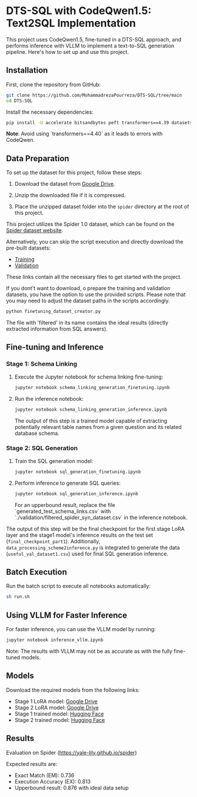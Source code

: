 # DTS-SQL with CodeQwen1.5: Text2SQL Implementation

This project uses CodeQwen1.5, fine-tuned in a DTS-SQL approach, and performs inference with VLLM to implement a text-to-SQL generation pipeline. Here's how to set up and use this project.


## Installation

First, clone the repository from GitHub:

```bash
git clone https://github.com/MohammadrezaPourreza/DTS-SQL/tree/main
cd DTS-SQL
```

Install the necessary dependencies:

```bash
pip install -U accelerate bitsandbytes peft transformers==4.39 datasets trl git-lfs wandb flash-attn sql-metadata scipy sqlglot
```

**Note**: Avoid using \`transformers==4.40\` as it leads to errors with CodeQwen.

## Data Preparation
To set up the dataset for this project, follow these steps:

1. Download the dataset from [Google Drive](https://drive.google.com/drive/folders/1P3d0NUa3k27GqpQ6b_aPDT8dpNubuQ9u?usp=sharing).

2. Unzip the downloaded file if it is compressed.

3. Place the unzipped dataset folder into the `spider` directory at the root of this project.

This project utilizes the Spider 1.0 dataset, which can be found on the [Spider dataset website](https://yale-lily.github.io/spider).

Alternatively, you can skip the script execution and directly download the pre-built datasets:

- [Training](https://drive.google.com/drive/folders/1PyePgaeVY2QnYJ8v-E_ImsMVoN7fEFL0?usp=sharing)
- [Validation](https://drive.google.com/drive/folders/1TH8geYF4vYMgLe7Eu9QBdk18bnKuUTQA?usp=sharing)

These links contain all the necessary files to get started with the project.

If you dont't want to download, o prepare the training and validation datasets, you have the option to use the provided scripts. Please note that you may need to adjust the dataset paths in the scripts accordingly.

```bash
python finetuning_dataset_creator.py
```

The file with 'filtered' in its name contains the ideal results (directly extracted information from SQL answers).

## Fine-tuning and Inference

### Stage 1: Schema Linking
1. Execute the Jupyter notebook for schema linking fine-tuning:
   ```bash
   jupyter notebook schema_linking_generation_finetuning.ipynb
   ```
2. Run the inference notebook:
   ```bash
   jupyter notebook schema_linking_generation_inference.ipynb
   ```
   The output of this step is a trained model capable of extracting potentially relevant table names from a given question and its related database schema.

### Stage 2: SQL Generation
1. Train the SQL generation model:
   ```bash
   jupyter notebook sql_generation_finetuning.ipynb
   ```
2. Perform inference to generate SQL queries:
   ```bash
   jupyter notebook sql_generation_inference.ipynb
   ```
   For an upperbound result, replace the file \`generated_test_schema_links.csv\` with \`./validation/filtered_spider_syn_dataset.csv\` in the inference notebook.

The output of this step will be the final checkpoint for the first stage LoRA layer and the stage1 model's inference results on the test set (`final_checkpoint_part1`). Additionally, `data_processing_scheme2inference.py` is integrated to generate the data (`useful_val_dataset1.csv`) used for final SQL generation inference.

## Batch Execution

Run the batch script to execute all notebooks automatically:

```bash
sh run.sh
```

## Using VLLM for Faster Inference

For faster inference, you can use the VLLM model by running:

```bash
jupyter notebook inference_vllm.ipynb
```

Note: The results with VLLM may not be as accurate as with the fully fine-tuned models.

## Models

Download the required models from the following links:
- Stage 1 LoRA model: [Google Drive](https://drive.google.com/drive/folders/18CIieOfKysGdTGt42nacuwj_QBpydO4R?usp=sharing)
- Stage 2 LoRA model: [Google Drive](https://drive.google.com/drive/folders/10MpdYQli0sYhpOQAxJvfBCgBwmuToIyI?usp=sharing)
- Stage 1 trained model: [Hugging Face](https://huggingface.co/zjj815/codeqwen-7b-schema)
- Stage 2 trained model: [Hugging Face](https://huggingface.co/zjj815/codeqwen-7b-sql)

## Results

Evaluation on Spider (https://yale-lily.github.io/spider)

Expected results are:
- Exact Match (EM): 0.736
- Execution Accuracy (EX): 0.813
- Upperbound result: 0.876 with ideal data setup
